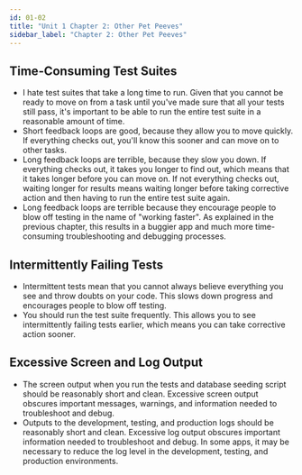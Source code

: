 ```yaml
---
id: 01-02
title: "Unit 1 Chapter 2: Other Pet Peeves"
sidebar_label: "Chapter 2: Other Pet Peeves"
---
```


## Time-Consuming Test Suites
* I hate test suites that take a long time to run.  Given that you cannot be ready to move on from a task until you've made sure that all your tests still pass, it's important to be able to run the entire test suite in a reasonable amount of time.
* Short feedback loops are good, because they allow you to move quickly.  If everything checks out, you'll know this sooner and can move on to other tasks.
* Long feedback loops are terrible, because they slow you down.  If everything checks out, it takes you longer to find out, which means that it takes longer before you can move on.  If not everything checks out, waiting longer for results means waiting longer before taking corrective action and then having to run the entire test suite again.
* Long feedback loops are terrible because they encourage people to blow off testing in the name of "working faster".  As explained in the previous chapter, this results in a buggier app and much more time-consuming troubleshooting and debugging processes.

## Intermittently Failing Tests
* Intermittent tests mean that you cannot always believe everything you see and throw doubts on your code.  This slows down progress and encourages people to blow off testing.
* You should run the test suite frequently.  This allows you to see  intermittently failing tests earlier, which means you can take corrective action sooner.

## Excessive Screen and Log Output
* The screen output when you run the tests and database seeding script should be reasonably short and clean.  Excessive screen output obscures important messages, warnings, and information needed to troubleshoot and debug.
* Outputs to the development, testing, and production logs should be reasonably short and clean.  Excessive log output obscures important information needed to troubleshoot and debug.  In some apps, it may be necessary to reduce the log level in the development, testing, and production environments.
